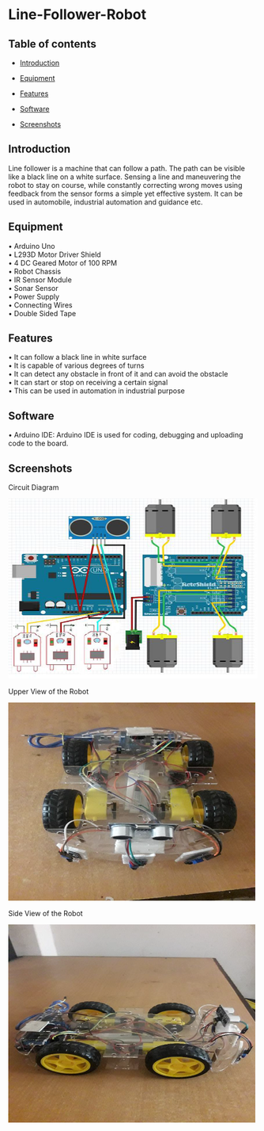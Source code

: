 # Line-Follower-Robot

## Table of contents

* [Introduction](#introduction)

* [Equipment](#equipment)

* [Features](#features)

* [Software](#software)

* [Screenshots](#screenshots)

## Introduction
Line follower is a machine that can follow a path. The path can be visible like a black line on a white surface. Sensing a line and maneuvering the robot to stay on course, while constantly correcting wrong moves using feedback from the sensor forms a simple yet effective system. It can be used in automobile, industrial automation and guidance etc.

## Equipment

• Arduino Uno<br/>
• L293D Motor Driver Shield<br/>
• 4 DC Geared Motor of 100 RPM<br/>
• Robot Chassis<br/>
• IR Sensor Module<br/>
• Sonar Sensor<br/>
• Power Supply<br/>
• Connecting Wires<br/>
• Double Sided Tape<br/>

## Features

• It can follow a black line in white surface<br/>
• It is capable of various degrees of turns<br/>
• It can detect any obstacle in front of it and can avoid the obstacle<br/>
• It can start or stop on receiving a certain signal<br/>
• This can be used in automation in industrial purpose<br/>

## Software

• Arduino IDE: Arduino IDE is used for coding, debugging and uploading code to the board.

## Screenshots
<div>
  <p>Circuit Diagram</p>
  <img src="demo images/demo-1.png">
</div>
<div>
  <p>Upper View of the Robot</p>
  <img src="demo images/demo-2.png" height=400px width=500px>
</div>
<div>
  <p>Side View of the Robot</p>
  <img src="demo images/demo-3.png" height=400px width=500px>
</div>
